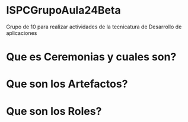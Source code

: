 # ISPCGrupoAula24Beta
Grupo de 10 para realizar actividades de la tecnicatura de Desarrollo de aplicaciones

# Que es Ceremonias y cuales son?

# Que son los Artefactos?

# Que son los Roles?
